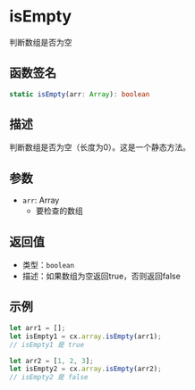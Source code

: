 # isEmpty

判断数组是否为空

## 函数签名
```typescript
static isEmpty(arr: Array): boolean
```

## 描述
判断数组是否为空（长度为0）。这是一个静态方法。

## 参数
- `arr`: Array
  - 要检查的数组

## 返回值
- 类型：`boolean`
- 描述：如果数组为空返回true，否则返回false

## 示例
```javascript
let arr1 = [];
let isEmpty1 = cx.array.isEmpty(arr1);
// isEmpty1 是 true

let arr2 = [1, 2, 3];
let isEmpty2 = cx.array.isEmpty(arr2);
// isEmpty2 是 false
```
